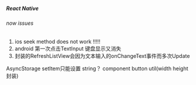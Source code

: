 ##### React Native

###### now issues

1. ios seek method does not work !!!!!
2. android 第一次点击TextInput 键盘显示又消失
3. 封装的RefreshListView会因为文本输入的onChangeText事件而多次Update

AsyncStorage setItem只能设置 string？
component button 
util(width height 封装)
